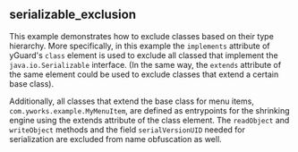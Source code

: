 serializable_exclusion
----------------------

This example demonstrates how to exclude classes based on their type hierarchy.
More specifically, in this example the `implements` attribute of yGuard's
`class` element is used to exclude all classed that implement the
`java.io.Serializable` interface. (In the same way, the `extends` attribute of
the same element could be used to exclude classes that extend a certain base
class).  

Additionally, all classes that extend the base class for menu items,
`com.yworks.example.MyMenuItem`, are defined as entrypoints for the shrinking
engine using the extends attribute of the class element.
The `readObject` and `writeObject` methods and the field `serialVersionUID`
needed for serialization are excluded from name obfuscation as well.
